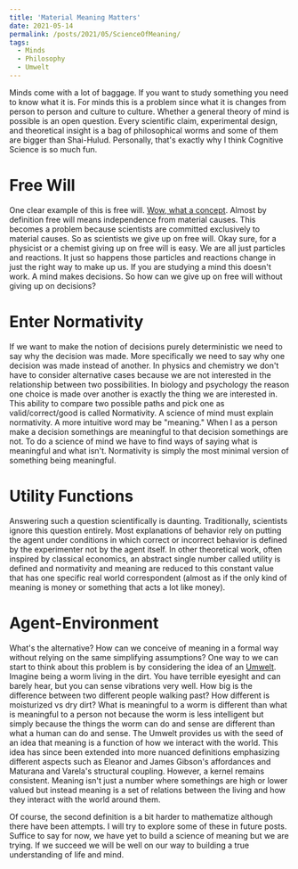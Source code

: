 ```yaml
---
title: 'Material Meaning Matters'
date: 2021-05-14
permalink: /posts/2021/05/ScienceOfMeaning/
tags:
  - Minds
  - Philosophy
  - Umwelt
---
```


Minds come with a lot of baggage. If you want to study something you
need to know what it is. For minds this is a problem since what it is
changes from person to person and culture to culture. Whether a general
theory of mind is possible is an open question. Every scientific claim,
experimental design, and theoretical insight is a bag of philosophical 
worms and some of them are bigger than Shai-Hulud. Personally, that's exactly 
why I think Cognitive Science is so much fun.  

Free Will
==========
One clear example of this is free will. 
[Wow, what a concept](https://youtu.be/FYJ1dbyDcrI?t=9). 
Almost by definition free will means 
independence from material causes. This becomes a problem because
scientists are committed exclusively to material causes. So as 
scientists we give up on free will. Okay sure, for a physicist or
a chemist giving up on free will is easy. We are all just particles
and reactions. It just so happens those particles and reactions change
in just the right way to make up us. If you are studying a mind this 
doesn't work. A mind makes decisions. So how can we give up on free will
without giving up on decisions? 

Enter Normativity
===============
If we want to make the notion of decisions purely deterministic we need to
say why the decision was made. More specifically we need to say why one 
decision was made instead of another. In physics and chemistry we don't have
to consider alternative cases because we are not interested in the 
relationship between two possibilities. In biology and psychology the reason 
one choice is
made over another is exactly the thing we are interested in. This ability to
compare two possible paths and pick one as valid/correct/good is called
Normativity. A science of mind must explain normativity. A more intuitive
word may be "meaning."
When I as a person make a decision somethings are meaningful to that decision
somethings are not. To do a science of mind we have to find ways of saying what
is meaningful and what isn't. Normativity is simply the most minimal version of
something being meaningful.

Utility Functions
=================
Answering such a question scientifically is daunting.
Traditionally, scientists ignore this question entirely. Most explanations of behavior
rely on putting the agent under conditions in which correct or incorrect behavior is
defined by the experimenter not by the agent itself. In other theoretical work, often
inspired by classical economics, an abstract single number called utility is defined
and normativity and meaning are reduced to this constant value that has one specific 
real world correspondent (almost as if the only kind of meaning is money or something 
that acts a lot like money).

Agent-Environment
==================
What's the alternative? How can we conceive of meaning in a formal way without relying 
on the same simplifying assumptions? One way to we can start to think about this problem
is by considering the idea of an [Umwelt](https://en.wikipedia.org/wiki/Umwelt). Imagine 
being a worm living in the dirt. You have terrible eyesight and can barely hear, but you can sense
vibrations very well. How big is the difference between two different people walking past?
How different is moisturized vs dry dirt? What is meaningful
to a worm is different than what is meaningful to a person not because the worm is less
intelligent but simply because the things the worm can do and sense are different than
what a human can do and sense. The Umwelt provides us with the seed of an idea that meaning
is a function of how we interact with the world. This idea has since been extended into more
nuanced definitions emphasizing different aspects such as Eleanor and James Gibson's affordances 
and Maturana and Varela's structural coupling. However, a kernel remains consistent. Meaning isn't
just a number where somethings are high or lower valued but instead meaning is a set of relations
between the living and how they interact with the world around them.

Of course, the second definition is a bit harder to mathematize although there have been attempts.
I will try to explore some of these in future posts. Suffice to say for now, we have yet to build
a science of meaning but we are trying. If we succeed we will be well on our way to building a
true understanding of life and mind.
